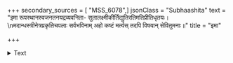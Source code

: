 +++
secondary_sources = [ "MSS_6078",]
jsonClass = "Subhaashita"
text = "इमा रूपस्थानस्वजनतनयद्रव्यवनिता- सुतालक्ष्मीकीर्तिद्युतिरतिमतिप्रीतिधृतयः।  \nमदान्धस्त्रीनेत्रप्रकृतिचपलाः सर्वभविनाम् अहो कष्टं मर्त्यस् तदपि विषयान् सेवितुमनाः॥"
title = "इमा"

+++

<details><summary>Text</summary>

इमा रूपस्थानस्वजनतनयद्रव्यवनिता- सुतालक्ष्मीकीर्तिद्युतिरतिमतिप्रीतिधृतयः।  
मदान्धस्त्रीनेत्रप्रकृतिचपलाः सर्वभविनाम् अहो कष्टं मर्त्यस् तदपि विषयान् सेवितुमनाः॥
</details>
